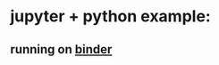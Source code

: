 # jupyter + python example:

## running on [binder](https://mybinder.org/v2/gh/thesheff17/smtc_jupyter/master?filepath=smtc.ipynb)
